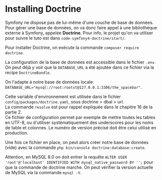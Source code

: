 # Installing Doctrine

Symfony ne dispose pas de lui-même d'une couche de base de données.  
Pour gérer une base de données, on va donc faire appel à une bibliothèque externe à Symfony, appelée **Doctrine**.
Pour info, le projet qu'on va utiliser pour suivre le tuto est dans `code-symfony4-doctrine/start/`.  

Pour installer Doctrine, on exécute la commande `composer require doctrine`.

La configuration de la base de données est accessible dans le fichier `.env`.  
On peut déjà y voir que la `DATABASE_URL` a été ajoutée dans ce fichier via la recipe `DoctrineBundle`.  

On l'adapte à notre base de données locale: `DATABASE_URL="mysql://root:rootst@127.0.0.1:3306/the_spacebar"`.  

Cette variable d'environnement est utilisée dans le fichier `config/packages/doctrine.yaml`, sous doctrine > dbal > url.  
La commande `resolve` est pour rappel expliquée dans le chapitre 16 de la partie 2.  
Ce fichier de configuration permet par exemple de mettre toutes les tables en UTF-8, ou d'utiliser systématiquement des underscores pour les noms 
de table et colonnes. Le numéro de version précisé doit être celui utilisé en production.  

Une fois ce fichier en place, on peut alors créer notre base de données (vide) avec la commande `php bin/console doctrine:database:create`.

Attention, en MySQL 8.0 on doit entrer la requête `ALTER USER 'root'@'localhost' IDENTIFIED WITH mysql_native_password BY '';`
pour que la commande de doctrine marche.
On peut vérifier la version actuelle de MySQL via la commande `mysql -V`.